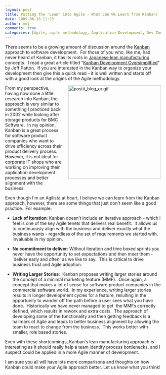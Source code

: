 ```yaml
---
layout: post
title: Putting the 'Lean' into Agile - What Can We Learn from Kanban?
date: 2009-06-18 11:23
author: mwj
comments: true
categories: [Agile, agile methodology, Application Development, Dev Zone, Kanban, Lean, outsystems]
---
```

There seems to be a growing amount of discussion around the <a href="http://en.wikipedia.org/wiki/Kanban">Kanban</a> approach to software development.  For those of you who, like me, had never heard of Kanban, it has its roots in <a href="http://www.toyota.co.jp/en/vision/production_system/just.html">Japanese lean manufacturing</a> concepts.  I read a great article titled "<a href="http://agileproductdesign.com/blog/2009/kanban_over_simplified.html">Kanban Development Oversimplified</a>" by Jeff Patton.  If you are interested in the Kanban way to organize your development then give this a quick read - it is well written and starts off with a good look at the origins of the Agile methodology. <!--more-->

<span class="mt-enclosure mt-enclosure-image" style="display: inline;"><img class="mt-image-right" style="margin: 0pt 0pt 20px 20px; float: right;" alt="postit_blog_or.gif" src="https://www.outsystems.com/blog/wp-content/uploads/2009/06/postit_blog_or2.gif" width="300" height="300" /></span>
From my perspective, having now done a little research into Kanban, the approach is very similar to something I practiced back in 2002 while looking after storage products for BMC Software.  In my opinion, Kanban is a great process for software product companies who want to drive efficiency across their product delivery process.  However, it is not ideal for corporate IT shops who are working on improving their application development processes and better alignment with the business.

Even though I'm an Agilista at heart, I believe we can learn from the Kanban approach, however, there are some things that just don't seem like a good practice.  For example:
<ul>
	<li><b>Lack of Iteration</b>: Kanban doesn't include an iterative approach - which I feel is one of the key Agile tenets that delivers real benefit.  It allows us to continuously align with the business and deliver exactly what the business wants - regardless of the set of requirements we started with.  Invaluable in my opinion.</li>
</ul>
<ul>
	<li><b>No commitment to deliver</b>: Without iteration and time boxed sprints you never have the opportunity to set expectations and then meet them - 'deliver early and often' as we like to say.  This is critical to drive business trust and Agile adoption.</li>
</ul>
<ul>
	<li><b>Writing Larger Stories</b>:  Kanban proposes writing larger stories around the concept of a minimal marketing feature (MMF).  Once again, a concept that makes a lot of sense for software product companies in the commercial software world.  In my experience, writing larger stories results in longer development cycles for a feature, resulting in the opportunity to wander off the path before a user sees what you have done.  Historically we have never managed to get  the MMFs correctly defined, which results in rework and extra costs.  The approach of developing some of the functionality and then getting feedback is a hallmark of Agile and leads to better business alignment by allowing the team to react to change from the business.  This works better with smaller, role based stories.</li>
</ul>
Even with these shortcomings, Kanban's lean manufacturing approach is interesting as it should really help a team identify process bottlenecks, and I suspect could be applied in a more Agile manner of development.

I am sure you all will have lots more comparisons and thoughts on how Kanban could make your Agile approach better. Let us know what you think!
<div></div>
<!--more-->
